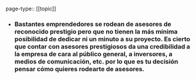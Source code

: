 page-type:: [[topic]]
- ### Bastantes emprendedores se rodean de asesores de reconocido prestigio pero que no tienen la más mínima posibilidad de dedicar ni un minuto a su proyecto. Es cierto que contar con asesores prestigiosos da una credibilidad a la empresa de cara al público general, a inversores, a medios de comunicación, etc. por lo que es tu decisión pensar cómo quieres rodearte de asesores.


